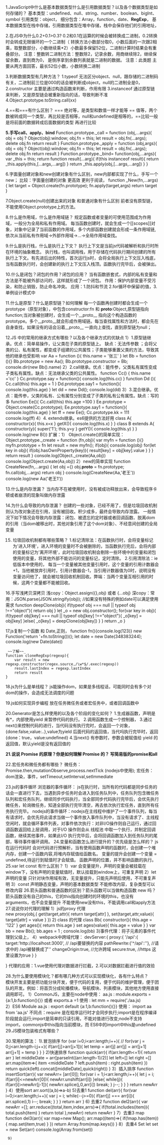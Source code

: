 1.JavaScript中什么是基本数据类型什么是引用数据类型？以及各个数据类型是如何存储的？
 基本类型：undefined、null、string、number、boolean、bigInt、symbol
 引用类型：object，
    细分包含：Array，function，date、**RegExp**，
 基本数据类型在栈中存储，引用数据类型在堆中存储，栈中会保存他们的引用地址，
 
 2.在JS中为什么0.2+0.1>0.3?
  0.2和0.1在运算的时候会被转换成二进制，0.2转换时会转成无限循环的一个二进制（ 转换方法小数部分取0，小数后面的一次跟2相乘，取整数部分，小数继续乘*2）小数最多保留52位，二进制计算时结果会有重叠部分。
  注意：整数转二进制方法：整数除2，记录余数，用商继续除2，继续保留余数，直到商为0， 是倒序拿到余数列表就是二进制的数据。
  注意：此类题 主要从两方面回答，最长52位小数，小数转换二进制
  
 3.判断数据类型有几种方法？
    1.typeof    无法区分object、null，跟存储的二进制码有关，二进制前三位是000的话会被判断成object，null的二进制全是0，
    2.constructor 主要是通过构造函数来判断，作用有限
    3.instanceof  通过原型链来判断，又是原型链会被重新指向的话，导致判断不准
    4.Object.prototype.toString.call(xx)
    
 4.==和===有什么区别？
   === 绝对等，是类型和数值一样才能等
   == 值等，两个数被转成同一个类型，再比较是否相等，null和undefined是相等的，==比较一般是将前面的数据转成后面数据的类型 再进行比较
   
 **5.手写call、apply、bind**
     Function.prototype._call = function (obj,...args){
         obj = obj ? Object(obj):window; 
         obj.fn = this;
         let result = obj.fn(...args);
         delete obj.fn
         return result
     }
     Function.prototype._apply = function (obj,args){
         obj = obj ? Object(obj):window;
         obj.fn = this;
         let result = obj.fn(...args);
         delete obj.fn
         return result
     }
     Function.prototype._bind= function(obj,...args){
         var _this = this;
         return function result(...arg){
             if(this instanceof result){
                 return _this.apply(this,[...args,...arg])
             }
             return _this.apply(obj,[...args,...arg])
         }
     }
     
 6.字面量创建对象和new创建对象有什么区别，new内部都实现了什么，手写一个new；
  比较：字面量创建的对象 更高效 更利于阅读，
    function _New(fn,...args){
        let target = Object.create(fn.prototype);
        fn.apply(target,args)
        return target
    }
    
  7.Object.create(null)创建出来的对象 和普通对象有什么区别
   前者没有原型链，不能使用Object.prototype上的方法。
   
  8.什么是作用域，什么是作用域链？
   规定函数或者变量的可使用范围成为作用域，一般分为全局和私有作用域。
   每当函数创建时，就会生成一个[[scopes]]对象，对象中记录了当前函数的作用域，多个内部函数创建就会形成一条作用域链,依次从当前私有作用域->外部作用域->...->全局作用域查找。
   
  9.什么是执行栈，什么是执行上下文？
    执行上下文是当前js代码被解析和执行时所在环境的抽象概念。
    执行栈，也叫调用栈，用于存储在代码执行期间创建的所有执行上下文。有先进后出的特性，首次运行js时，会将全局执行上下文压入栈底，当有函数执行时，会创建新的执行上下文压入栈顶。函数执行完毕后，会被弹出。
    
  10.什么是闭包？闭包的作用？闭包的应用？
  当有函数嵌套式，内部的私有变量和方法是不能被外部访问的，这样就形成了一个闭包。
  作用：保护内部变量不受污染，和防止销毁，防止命名冲突。
  应用：1.防抖和节流 2.for循环中保留i的值，3.单例设计模式中
  
  11.什么是原型？什么是原型链？如何理解
     每一个函数再创建时都会生成一个prototype（原型对象），中包含constructor:fn 和   __proto__:Object,原型链指向function;当对象被创建时，会生成一个__proto__ 指向这个构造函数的prototype。多个__proto__就会形成作用域链。每当查找属性和方法时，都会先在自身查找，如果没有的话会沿着__proto__ 一直向上查找，直到原型链为null；
     
  12.JS 中的常用的继承方式有哪些？以及各个继承方式的优缺点
    1）1.原型链继承。优点：简单易操作，让父类在子类的原型链上。 缺点：无法传参数 ；会将父类的公、私有属性，都变成子组建的公共属性；子类能够重置父类的方法，导致其他的继承也受影响
          var Aa = function (){
              this.name = '张三'
          }
          let Bb = function (){}
          Bb.prototype = new Aa();
          Bb.prototype.constructor = Bb;
          console.dir(new Bb().name)
    2）2.call继承。优点：能传参，父类私有属性变成子类私有属性。缺点：无法继承父类的公共属性。
           function Cc() {
               this.name ='cc'
           }
           Cc.prototype.say = function(){
               console.log(this.cc)
           }
           function Dd (){
               Cc.call(this)
               this.age = 1
           }
           Dd.prototype.say1 = function(){
               console.log(this.age)
           }
           let dd = new Dd();
           console.log(dd)
    3）3.混合继承。优点：能传参，父类的私有、公有属性分别变成了子类的私有公有属性。缺点：写的多
            function Ee(){
                Cc.call(this)
                this.age =100
            }
            Ee.prototype = Object.create(Cc.prototype);
            Ee.prototype.say1 = function(){
                console.log(this.age)
            }
            let ff = new Ee();
            Cc.prototype.kk = 111
            console.log(ff)
    4）4. extends继承。es6提供的方法好用
        class A{
            constructor(x){
                this.x=x
            }
            getX(){
                console.log(this.x)
            }
        }
        class B extends A{
            constructor(y){
                super('1');
                this.y=y
            }
            getY(){
                console.log(this.y)
            }
        }
        console.log(new B())
    扩展：1） Object.create()的简单实现：
        Object.prototype._create = function (fn,obj){
            var myfn = function (){}
            myfn.prototype = fn
            let result = new myfn();
            if(obj){
                console.log(obj)
                for(let key in obj){
                    if(obj.hasOwnProperty(key)){
                        result[key] = obj[key].value
                    }
                }
            }
            return result
        }
        console.log(Object._create(Aa,obj))
        console.log(Object.create(Aa,obj))
        2）new的简单实现
        function CreateNew(fn,...args) {
            let obj ={}
            obj.__proto__ = fn.prototype;
            fn.call(obj,...args)
            return obj
        }
        console.log(CreateNew(Aa,'老王'))
        console.log(new Aa('老王1'))
        
  13.什么是内存泄漏？
    当内存不在被使用时，没有被成功释放出来，会导致程序卡顿或者崩溃的现象叫做内存泄露
    
  14.为什么会导致的内存泄漏？
     创建的一些对象，已经不用了，但是垃圾回收机制则认为改对象还在引用，没有被回收。积少成多，最终会导致内存泄露。
     一般情况下如下情况会导致内存泄露：闭包、被遗忘的定时器或者回调函数、脱离dom的引用（当dom被移出时，其他对象引用了这个dom对象）、不经意间创建的全局变量
     
  15. 垃圾回收机制都有哪些策略？
     1.标记清除法：在函数执行时，会将变量标记为'进入环境'，进入环境的变量时不会被删除的，当函数执行完后，会将内部的变量标记为'离开环境'，此时垃圾回收机制会剔除一些环境中的变量和闭包使用的变量，将其他外部不能访问的变量标记，定时清除。
     2.引用清除法：ie低版本中使用的， 每当一个变量被其他变量引用时，这个变量的引用计数器会+1，当他被放弃引用时，引用计数器会-1，当引用计数器值为0时，说明没有变量访问他了，就会被垃圾回收机制回收。弊端：当两个变量互相引用的时候，这两个变量都不能被回收。
     
  16.手写浅拷贝深拷贝
    浅copy：Object.assign({},obj) 或者 {...obj} 
    深copy：常用：JSON.parse(JSON.stringify(obj)); //如果没有特殊的例如date可以满足使用需求
    function deepClone(obj){
        if(typeof obj === null || typeof obj !=="object"){
            return obj
        }
        let _o = new obj.constructor();
        for(var key in obj){
            if(typeof obj[key] === null || typeof obj[key] !=="object"){
                _o[key] = obj[key]
            }else{
                _o[key] = deepClone(obj[key])
            }
        }
        return _o
    }
    
  17.js复制一个函数 和 Date,正则，
    function fn(){console.log(123)}
    new Function('return '+fn.toString())();
    let date = new Date(348383244);
    console.log(new Date(date))
    
    _~~了解~~_
    function cloneRegExp(regexp){
        var result = new regexp.constructor(regex.source,/\w*$/.exec(regexp))
        result.lastIndex = regexp.lastIndex
        return result
    }

  18.js为什么是单线程？
   js能操作dom，如果是多线程话，可能同时会有多个对dom的操作，会造成无法调度的问题
   
  19.js如何实现异步编程
   放在任务微任务或者宏任务中，或者回调函数中
   
  20.Generator是怎么样使用的以及各个阶段的变化如何？
     1.生成器函数，声明是有*，内部使用yield 来暂停代码的执行。
     2.调用函数生成一个控制器，
     3.通过next()来控制代码的进行，当代码没有执行完时，会返回一个对象，{done:false,value:..},value为yield 后面代码的返回值，当代吗执行完毕时，返回{done：true，value:undefined}
     4.当next() 有参数时，参数会被赋值给 yield 的返回值，默认yield是没有返回值的
     
  **21.说说 Promise 的原理？你是如何理解 Promise 的？ 写简易版的promise和all**  
  
  22.宏任务和微任务都有哪些？
   微任务：Promise.then,mutationObserve,process.nextTick (nodejs中使用);
   宏任务：dom渲染，事件，setTimeout,setInterval,setImmediate
   
  23.js的事件循环
  浏览器的事件循环：
    js在执行时，当所有的代码都是同步任务的话会一直进行下去，当遇到异步任务时会进入到任务队列中，任务队列包含微任务队列和宏任务队列，继续同步代码执行，当全部同步代码执行完毕后，会优先执行微任务，轮询微任务，知道全部执行完毕清空，再去依次执行宏任务，直到所有任务执行完毕。
  nodejs的事件循环：nodejs在主线程中维护了一个事件队列，每当有请求时，会优先将此请求当做一个事件放入事件队列中，当没有请求了、主线程空闲时，就会循环事件列表，对事件依次执行：对非I/O操作则自己运行，通过回调函数返回给上层调用，对于I/O 操作则会从 线程池 中取一个执行，并制定回调函数，继续其他事件，如果此I/O 执行完毕后，会将回调函数加入到任务队列的尾部，等待事件循环调用。
  24.变量和函数怎么进行提升的？优先级是怎么样的？
  js在运行代码时 会对代码进行预解析，当有使用函数声明的函数时，会创建一个堆内存，创建一个函数内容,将堆内存赋值给函数名。
  变量的提升会创建一个变量 = undefined,待运行到赋值时才会赋值。
  函数声明的位置，并不影响函数的执行。
  25.var let const 有什么区别？
    1）var 会变量提升，声明的变量会被挂载在window下，没有声明的变量赋值时，默认挂载到window上，可重复声明
    2）let 声明的变量 只针对块作用域有效，无变量提升，只能先声明后使用，不可重复声明
    3）const 声明静态变量，声明的基本数据类型 不能修改内容，复杂类型可以修改内容
  26.箭头函数和普通函数的区别？箭头函数可以当做构造函数 new 吗？
    箭头函数没有自己的this，它的this指向创建时的环境的this，也没有arguments，也不会变量提升
    不能使用new没有this，不能调用call和apply方法
  27.说说你对代理的理解
   1）js的proxy 代理  
        new proxy(obj,{
            get(target,attr){
                return target[attr]
            },
            set(target,attr,value){
                target[attr] = value
            }
        })
   2) class 的代理
       class Bb{
           constructor(){
               this.age = '122'
           }
           get ages(){
               return this.age
           }
           set ages(value){
               this.age = value
           }
       }
       var bb = new Bb();
       bb.ages = 1 ;
       console.log(bb)
   3)事件代理：将子元素的事件代理到父级上，
   4）webpack中跨域代理：
      devServer:{
        proxy:{
            '/api':{
                target:'http://localhost:3000', // /api要替换的内容
                pathRewrite:{'^/api':''},       //请求中的 /api被替换成了''
                changeOrigin:true,              //允许跨域
                secure:true,                    //https 这里设置为true
            }
        }
      
   }
   代理的应用：1.vue使用代理对数据进行拦截，2.可以对数据拦截进行值的效验
   
  28.为什么要使用模块化？都有哪几种方式可以实现模块化，各有什么特点？  
   模块开发主要是把功能分块开发，便于代码的复用，便于代码的维护管理，便于团队的开发。例如：将首页分成轮播模块，导航模块、列表模块，其他地方使用直接调用即可。
    1）CommonJS，主要在node中使用：
      aa.js : module.exports ={a:1,b:function(){}}   或者 exports.a =1 
      使用 : let mm = require('./aa.js)   
    2）ES6 Module 
      aa.js : export default {a:1,b:function(){}}
      使用： import aa from 'aa.js' 
    不同点：require 是在程序运行时才会同步执行;import是在程序编译阶段就会运行;import是简单的只读引用，不能对值进行改变;node不支持import，commonjs中this指向当前模块，而 ES6中的import中this是undefined
   29.JS模块包装格式有哪些？
   
   30.常用的算法：
    1).冒泡排序
      for (var i=0;i<arr.length;i++){    //
          for(var j = 0;j<arr.length-i;j++){
              if(arr[j]>arr[j+1]){
                  let temp = arr[j]
                  arr[j] = arr[j+1]
                  arr[j+1] = temp
              }
          }
      }
    2)快速排序
    function quick(arr){
        if(arr.length<=1){
            return arr
        }
        let middleDate = arr[parseInt((arr.length-1)/2)]
        let left=[]
        let right =[]
        arr.map(item=>{
            item <middleDate ?
                left.push(item) :
                right.push(item)
        })
        return quick(left).concat([middleDate],quick(right))
    }
    3）插入排序
     function insertSort(arr){
         var newArr= [arr[0]];
         for(var i = 1;i<arr.length;i++){
             let j = i;
             if(arr[i]<=newArr[0]){
                 newArr.unshift(arr[i])
             }else{
                 while(j){
                     if(arr[i]>newArr[j-1]){
                         newArr.splice(j,0,arr[i])
                         break;
                     }
                     j--;
                 }
             }
         }
         return newArr
     }
     4）使用sort
     arr.sort((a,b)=>a-b)
     5)去重1
     function del(arr){
         for(var i=0;i<arr.length;i++){
             var  j = i;
             while(--j>=0){
                 if(arr[j] === arr[i]){
                     arr.splice(i,1)
                     i--;
                     break;
                 }
             }
         }
         return arr
     }
     6) 去重2
         function del2(arr){
             var newArr =[];
             arr.reduce((total,item,index,arrs)=>{
                 if(!total.includes(item)){
                     total.push(item)
                 }
                 return total
             },newArr)
             return newArr
         }
     7）去重3 map
         function del3(arr){
             var map=new Map();
             arr.map((item)=>{
                 if(!map.has(item)){
                     map.set(item,true)
                 }
             })
             return Array.from(map.keys())
         }
     8）去重4 Set
        let set = new Set(arr)
        console.log(Array.from(set))
        
     9)
   
